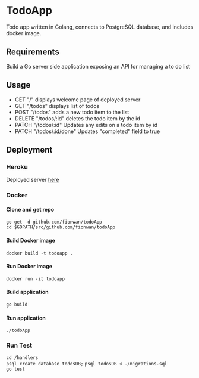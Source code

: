 # TodoApp 
Todo app written in Golang, connects to PostgreSQL database, and includes docker image.

## Requirements
Build a Go server side application exposing an API for managing a to do list

## Usage
* GET "/" displays welcome page of deployed server
* GET "/todos" displays list of todos
* POST "/todos" adds a new todo item to the list
* DELETE "/todos/:id" deletes the todo item by the id
* PATCH "/todos/:id" Updates any edits on a todo item by id
* PATCH "/todos/:id/done" Updates "completed" field to true

## Deployment

### Heroku
Deployed server [here](https://to-do-app-fion.herokuapp.com/)

### Docker

#### Clone and get repo
`go get -d github.com/fionwan/todoApp`\
`cd $GOPATH/src/github.com/fionwan/todoApp`

#### Build Docker image
`docker build -t todoapp .`

#### Run Docker image
`docker run -it todoapp`

#### Build application
`go build`

#### Run application 
`./todoApp`

### Run Test
`cd /handlers`\
`psql create database todosDB;`
`psql todosDB < ./migrations.sql`\
`go test`
